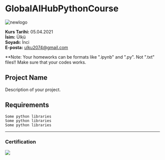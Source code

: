 # GlobalAIHubPythonCourse

![newlogo](https://user-images.githubusercontent.com/56518359/114034698-18434200-9887-11eb-84a1-71be77d92b84.png)

**Kurs Tarihi:**  05.04.2021 </br>
**İsim:** Ülkü  </br>
**Soyadı:** İnci </br>
**E-posta:** ulku2074@gmail.com  

**Note: Your homeworks can be formats like ".ipynb" and ".py". Not ".txt" files!! Make sure that your codes works.

## Project Name
Description of your project.

## Requirements
```
Some python libraries
Some python libraries
Some python libraries
```
---

### Certification
![](img/TopLearnerCertificate.png)
